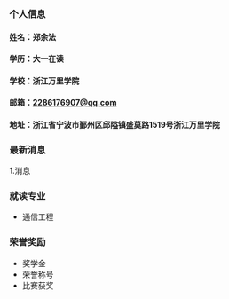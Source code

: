 ### 个人信息
#### 姓名：郑余法
#### 学历：大一在读
#### 学校：浙江万里学院
#### 邮箱：2286176907@qq.com
#### 地址：浙江省宁波市鄞州区邱隘镇盛莫路1519号浙江万里学院

### 最新消息
1.消息

### 就读专业
- 通信工程

### 荣誉奖励
- 奖学金
- 荣誉称号
- 比赛获奖

